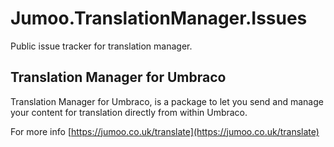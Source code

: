 # Jumoo.TranslationManager.Issues
Public issue tracker for translation manager.

## Translation Manager for Umbraco
Translation Manager for Umbraco, is a package to let you send and manage your content for translation directly from within Umbraco.

For more info [https://jumoo.co.uk/translate](https://jumoo.co.uk/translate)
